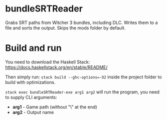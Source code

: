 # bundleSRTReader

Grabs SRT paths from Witcher 3 bundles, including DLC. Writes them to a file and sorts the output. Skips the mods folder by default.

# Build and run

You need to download the Haskell Stack:
https://docs.haskellstack.org/en/stable/README/

Then simply run:
`stack build --ghc-options=-O2`
inside the project folder to build with optimizations.

`stack exec bundleSRTReader-exe arg1 arg2` will run the program, you need to supply CLI arguments:
* **arg1** - Game path (without "\\" at the end)
* **arg2** - Output name
